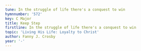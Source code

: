 ```yaml
---
tune: In the struggle of life there's a conquest to win
hymnnumber: '572'
key: C Major
title: Keep Step
firstline: In the struggle of life there's a conquest to win
topic: 'Living His Life: Loyalty to Christ'
author: Fanny J. Crosby
year: '-'
---
```

